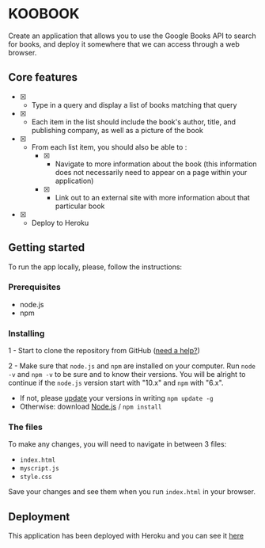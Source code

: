 # KOOBOOK

Create an application that allows you to use the Google Books API to search for books, and deploy it somewhere that we can access through a web browser.



## Core features

- [x] - Type in a query and display a list of books matching that query

- [x] - Each item in the list should include the book's author, title, and publishing company, as well as a picture of the book

- [x] - From each list item, you should also be able to :
    - [x] - Navigate to more information about the book (this information does not necessarily need to appear on a page within your application)
    - [x] - Link out to an external site with more information about that particular book

- [x] - Deploy to Heroku



## Getting started
To run the app locally, please, follow the instructions:

### Prerequisites
- node.js
- npm

### Installing
1 - Start to clone the repository from GitHub ([need a help?](https://www.youtube.com/watch?v=O72FWNeO-xY))

2 - Make sure that `node.js` and `npm` are installed on your computer. Run `node -v` and `npm -v` to be sure and to know their versions. You will be alright to continue if the `node.js` version start with "10.x" and `npm` with "6.x".

- If not, please [update](https://stackoverflow.com/questions/6237295/how-can-i-update-nodejs-and-npm-to-the-next-versions) your versions in writing `npm update -g`
- Otherwise: download [Node.js](https://www.npmjs.com/get-npm) / `npm install`

### The files
To make any changes, you will need to navigate in between 3 files:
- `index.html`
- `myscript.js`
- `style.css`

Save your changes and see them when you run `index.html` in your browser.



## Deployment
This application has been deployed with Heroku and you can see it [here](https://koobook.herokuapp.com)
